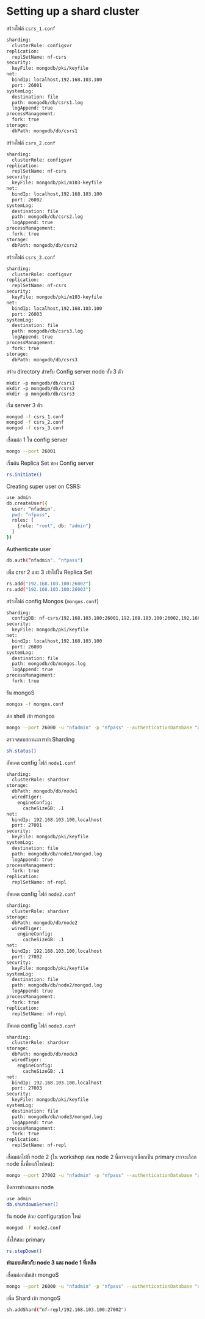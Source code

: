 # Setting up a shard cluster

สร้างไฟล์ `csrs_1.conf`

```bash
sharding:
  clusterRole: configsvr
replication:
  replSetName: nf-csrs
security:
  keyFile: mongodb/pki/keyfile
net:
  bindIp: localhost,192.168.103.100
  port: 26001
systemLog:
  destination: file
  path: mongodb/db/csrs1.log
  logAppend: true
processManagement:
  fork: true
storage:
  dbPath: mongodb/db/csrs1
```

สร้างไฟล์​ `csrs_2.conf`

```bash
sharding:
  clusterRole: configsvr
replication:
  replSetName: nf-csrs
security:
  keyFile: mongodb/pki/m103-keyfile
net:
  bindIp: localhost,192.168.103.100
  port: 26002
systemLog:
  destination: file
  path: mongodb/db/csrs2.log
  logAppend: true
processManagement:
  fork: true
storage:
  dbPath: mongodb/db/csrs2
```

สร้างไฟล์​  `csrs_3.conf`

```bash
sharding:
  clusterRole: configsvr
replication:
  replSetName: nf-csrs
security:
  keyFile: mongodb/pki/m103-keyfile
net:
  bindIp: localhost,192.168.103.100
  port: 26003
systemLog:
  destination: file
  path: mongodb/db/csrs3.log
  logAppend: true
processManagement:
  fork: true
storage:
  dbPath: mongodb/db/csrs3
```

สร้าง directory สำหรับ Config server node ทั้ง 3 ตัว

```
mkdir -p mongodb/db/csrs1
mkdir -p mongodb/db/csrs2
mkdir -p mongodb/db/csrs3
```

เริ่ม server 3 ตัว

```bash
mongod -f csrs_1.conf
mongod -f csrs_2.conf
mongod -f csrs_3.conf
```

เชื่อมต่อ 1 ใน config server

```bash
mongo --port 26001
```

เริ่มต้น Replica Set ของ Config server

```bash
rs.initiate()
```

Creating super user on CSRS:

```bash
use admin
db.createUser({
  user: “nfadmin",
  pwd: “nfpass",
  roles: [
    {role: "root", db: "admin"}
  ]
})
```

Authenticate user

```bash
db.auth(“nfadmin", “nfpass")
```

เพิ่ม crsr 2 และ 3 เข้าไปใน Replica Set

```bash
rs.add("192.168.103.100:26002")
rs.add("192.168.103.100:26003")
```

สร้างไฟล์ config Mongos (`mongos.conf`)

```bash
sharding:
  configDB: nf-csrs/192.168.103.100:26001,192.168.103.100:26002,192.168.103.100:26003
security:
  keyFile: mongodb/pki/keyfile
net:
  bindIp: localhost,192.168.103.100
  port: 26000
systemLog:
  destination: file
  path: mongodb/db/mongos.log
  logAppend: true
processManagement:
  fork: true
```

รัน mongoS

```bash
mongos -f mongos.conf
```

ต่อ shell เข้า mongos

```bash
mongo --port 26000 -u "nfadmin" -p "nfpass" --authenticationDatabase "admin"
```

ตรวจสอบสถานะการทำ Sharding

```bash
sh.status()
```

อัพเดต config ไฟล์ `node1.conf`

```bash
sharding:
  clusterRole: shardsvr
storage:
  dbPath: mongodb/db/node1
  wiredTiger:
    engineConfig:
      cacheSizeGB: .1
net:
  bindIp: 192.168.103.100,localhost
  port: 27001
security:
  keyFile: mongodb/pki/keyfile
systemLog:
  destination: file
  path: mongodb/db/node1/mongod.log
  logAppend: true
processManagement:
  fork: true
replication:
  replSetName: nf-repl
```

อัพเดต config ไฟล์ `node2.conf`

```bash
sharding:
  clusterRole: shardsvr
storage:
  dbPath: mongodb/db/node2
  wiredTiger:
    engineConfig:
      cacheSizeGB: .1
net:
  bindIp: 192.168.103.100,localhost
  port: 27002
security:
  keyFile: mongodb/pki/keyfile
systemLog:
  destination: file
  path: mongodb/db/node2/mongod.log
  logAppend: true
processManagement:
  fork: true
replication:
  replSetName: nf-repl
```

อัพเดต config ไฟล์ `node3.conf`

```bash
sharding:
  clusterRole: shardsvr
storage:
  dbPath: mongodb/db/node3
  wiredTiger:
    engineConfig:
      cacheSizeGB: .1
net:
  bindIp: 192.168.103.100,localhost
  port: 27003
security:
  keyFile: mongodb/pki/keyfile
systemLog:
  destination: file
  path: mongodb/db/node3/mongod.log
  logAppend: true
processManagement:
  fork: true
replication:
  replSetName: nf-repl
```

เชื่อมต่อไปที่ node 2 (ใน workshop ก่อน node 2 นี้อาจจะถูกเลือกเป็น primary เราจะเลือก node นี้เพื่อแก้ไขก่อน):

```bash
mongo --port 27002 -u "nfadmin" -p "nfpass" --authenticationDatabase "admin"
```

ปิดการทำงานของ node

```bash
use admin
db.shutdownServer()
```

รัน node ด้วย configuration ใหม่

```bash
mongod -f node2.conf
```

สั่งให้สละ primary

```bash
rs.stepDown()
```

**ทำแบบเดียวกับ node 3 และ node 1 ที่เหลือ**

เชื่อมต่อกลับเข้า mongoS 

```bash
mongo --port 26000 -u "nfadmin" -p "nfpass" --authenticationDatabase "admin"
```

เพิ่ม Shard เข้า mongoS

```bash
sh.addShard(“nf-repl/192.168.103.100:27002")
```
